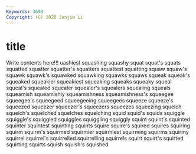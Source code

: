 ```yaml
---
Keywords: 3698
Copyright: (C) 2020 Junjie Li
---
```


# title

Write contents here!!!
uashiest 
squashing 
squashy 
squat 
squat's 
squats
squatted 
squatter 
squatter's 
squatters 
squattest 
squatting 
squaw 
squaw's 
squawk 
squawk's
squawked 
squawking 
squawks 
squaws 
squeak 
squeak's 
squeaked 
squeakier 
squeakiest 
squeaking
squeaks 
squeaky 
squeal 
squeal's 
squealed 
squealer 
squealer's 
squealers 
squealing 
squeals
squeamish 
squeamishly 
squeamishness 
squeamishness's 
squeegee 
squeegee's 
squeegeed 
squeegeeing 
squeegees 
squeeze
squeeze's 
squeezed 
squeezer 
squeezer's 
squeezers 
squeezes 
squeezing 
squelch 
squelch's 
squelched
squelches 
squelching 
squid 
squid's 
squids 
squiggle 
squiggle's 
squiggled 
squiggles 
squiggling
squiggly 
squint 
squint's 
squinted 
squinter 
squintest 
squinting 
squints 
squire 
squire's
squired 
squires 
squiring 
squirm 
squirm's 
squirmed 
squirmier 
squirmiest 
squirming 
squirms
squirmy 
squirrel 
squirrel's 
squirrelled 
squirrelling 
squirrels 
squirt 
squirt's 
squirted 
squirting
squirts 
squish 
squish's 
squished 

